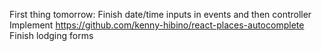 First thing tomorrow:
Finish date/time inputs in events and then controller
Implement https://github.com/kenny-hibino/react-places-autocomplete
Finish lodging forms
